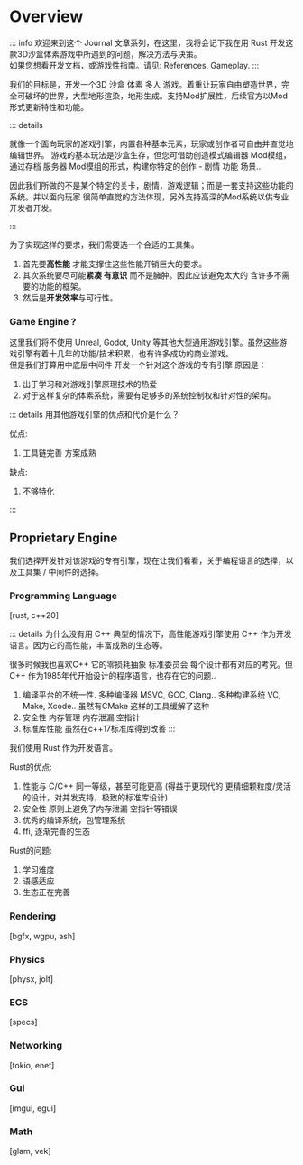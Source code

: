 
# Overview

::: info
欢迎来到这个 Journal 文章系列，在这里，我将会记下我在用 Rust 开发这款3D沙盒体素游戏中所遇到的问题，解决方法与决策。  
如果您想看开发文档，或游戏性指南。请见: References, Gameplay.
:::

我们的目标是，开发一个3D 沙盒 体素 多人 游戏。着重让玩家自由塑造世界，完全可破坏的世界，大型地形渲染，地形生成。支持Mod扩展性，后续官方以Mod形式更新特性和功能。

::: details

就像一个面向玩家的游戏引擎，内置各种基本元素，玩家或创作者可自由并直觉地编辑世界。
游戏的基本玩法是沙盒生存，但您可借助创造模式编辑器 Mod模组，通过存档 服务器 Mod模组的形式，构建你特定的创作 - 剧情 功能 场景..

因此我们所做的不是某个特定的关卡，剧情，游戏逻辑；而是一套支持这些功能的系统。并以面向玩家 很简单直觉的方法体现，另外支持高深的Mod系统以供专业开发者开发。

:::

为了实现这样的要求，我们需要选一个合适的工具集。
1. 首先要**高性能** 才能支撑住这些性能开销巨大的要求。
2. 其次系统要尽可能**紧凑 有意识** 而不是臃肿。因此应该避免太大的 含许多不需要的功能的框架。  
3. 然后是**开发效率**与可行性。

### Game Engine ?

这里我们将不使用 Unreal, Godot, Unity 等其他大型通用游戏引擎。虽然这些游戏引擎有着十几年的功能/技术积累，也有许多成功的商业游戏。  
但是我们打算用中底层中间件 开发一个针对这个游戏的专有引擎 原因是：
1. 出于学习和对游戏引擎原理技术的热爱
2. 对于这样复杂的体素系统，需要有足够多的系统控制权和针对性的架构。

::: details 用其他游戏引擎的优点和代价是什么？

优点:
1. 工具链完善 方案成熟

缺点:
1. 不够特化

:::


## Proprietary Engine 

我们选择开发针对该游戏的专有引擎，现在让我们看看，关于编程语言的选择，以及工具集 / 中间件的选择。

### Programming Language

[rust, c++20]

::: details 为什么没有用 C++
典型的情况下，高性能游戏引擎使用 C++ 作为开发语言。因为它的高性能，丰富成熟的生态等。

很多时候我也喜欢C++ 它的零损耗抽象 标准委员会 每个设计都有对应的考究。但 C++ 作为1985年代开始设计的程序语言，也存在它的问题..

1. 编译平台的不统一性. 多种编译器 MSVC, GCC, Clang.. 多种构建系统 VC, Make, Xcode.. 虽然有CMake 这样的工具缓解了这种
2. 安全性 内存管理 内存泄漏 空指针
3. 标准库性能 虽然在c++17标准库得到改善
:::

我们使用 Rust 作为开发语言。

Rust的优点:
1. 性能与 C/C++ 同一等级，甚至可能更高 (得益于更现代的 更精细颗粒度/灵活的设计，对并发支持，极致的标准库设计)
2. 安全性 原则上避免了内存泄漏 空指针等错误
3. 优秀的编译系统，包管理系统
4. ffi, 逐渐完善的生态

Rust的问题:
1. 学习难度
2. 语感适应
3. 生态正在完善



### Rendering

[bgfx, wgpu, ash]



### Physics

[physx, jolt]

### ECS

[specs]

### Networking

[tokio, enet]

### Gui

[imgui, egui]

### Math

[glam, vek]